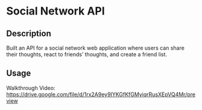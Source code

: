 # Social Network API

## Description
Built an API for a social network web application where users can share their thoughts, react to friends’ thoughts, and create a friend list.

## Usage

Walkthrough Video: https://drive.google.com/file/d/1rx2A9ey9IYKGfKfGMyiqrRusXEpVQ4Mr/preview